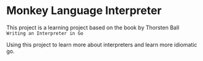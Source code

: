 # Monkey Language Interpreter

This project is a learning project based on the book by Thorsten Ball `Writing an Interpreter in Go`

Using this project to learn more about interpreters and learn more idiomatic go. 
